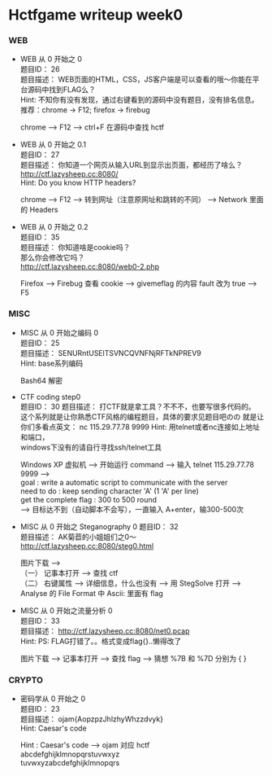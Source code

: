 # Hctfgame writeup week0

### WEB ###
> 
 - WEB 从 0 开始之 0  
   题目ID： 26  
   题目描述： WEB页面的HTML，CSS，JS客户端是可以查看的哦～你能在平台源码中找到FLAG么？  
   Hint: 不知你有没有发现，通过右键看到的源码中没有题目，没有排名信息。  
   推荐：chrome -> F12; firefox -> firebug  
   
   chrome --> F12 --> ctrl+F 在源码中查找 hctf  
> 
 - WEB 从 0 开始之 0.1  
   题目ID： 27  
   题目描述： 你知道一个网页从输入URL到显示出页面，都经历了啥么？  
   http://ctf.lazysheep.cc:8080/  
   Hint: Do you know HTTP headers?  
   
   chrome --> F12 --> 转到网址（注意原网址和跳转的不同） --> Network 里面的 Headers
> 
 - WEB 从 0 开始之 0.2  
   题目ID： 35  
   题目描述： 你知道啥是cookie吗？  
   那么你会修改它吗？  
   http://ctf.lazysheep.cc:8080/web0-2.php  
   
   Firefox --> Firebug 查看 cookie --> givemeflag 的内容 fault 改为 true --> F5

### MISC ###
> 
 - MISC 从 0 开始之编码 0  
   题目ID： 25  
   题目描述： SENURntUSElTSVNCQVNFNjRFTkNPREV9  
   Hint: base系列编码  
   
   Bash64 解密  
> 
 - CTF coding step0  
   题目ID： 30
   题目描述： 打CTF就是拿工具？不不不，也要写很多代码的。     这个系列就是让你熟悉CTF风格的编程题目，具体的要求见题目吧のの           就是让你们多看点英文：
   nc 115.29.77.78 9999
   Hint: 用telnet或者nc连接如上地址和端口，  
   windows下没有的请自行寻找ssh/telnet工具  
   
   Windows XP 虚拟机 --> 开始运行 command --> 输入 telnet 115.29.77.78 9999 -->  
   goal : write a automatic script to communicate with the server  
   need to do : keep sending character 'A' (1 'A' per line)  
   get the complete flag : 300 to 500 round  
--> 目标达不到（自动脚本不会写），一直输入 A+enter，输300-500次
> 
 - MISC 从 0 开始之 Steganography 0 
   题目ID： 32  
   题目描述： AK菊苣的小姐姐们之0～  
   http://ctf.lazysheep.cc:8080/steg0.html  
   
   图片下载 -->  
   （一） 记事本打开 --> 查找 ctf  
   （二） 右键属性 --> 详细信息，什么也没有 --> 用 StegSolve 打开 --> Analyse 的 File Format 中 Ascii: 里面有 flag  
> 
 - MISC 从 0 开始之流量分析 0  
   题目ID： 33  
   题目描述： http://ctf.lazysheep.cc:8080/net0.pcap  
   Hint: PS: FLAG打错了。。格式变成flag{}..懒得改了  
   
   图片下载 --> 记事本打开 --> 查找 flag --> 猜想 %7B 和 %7D 分别为 { }  
   
### CRYPTO ###
> 
 - 密码学从 0 开始之 0  
   题目ID： 23  
   题目描述： ojam{AopzpzJhlzhyWhzzdvyk}  
   Hint: Caesar's code  
   
   Hint : Caesar's code --> ojam 对应 hctf  
   abcdefghijklmnopqrstuvwxyz  
   tuvwxyzabcdefghijklmnopqrs